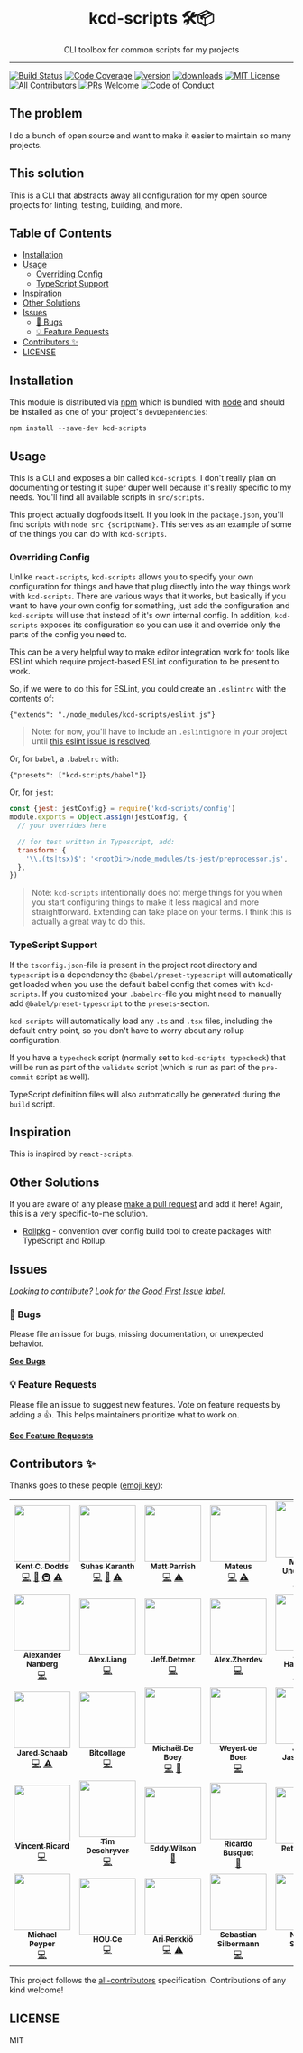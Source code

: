 <div align="center">
<h1>kcd-scripts 🛠📦</h1>

<p>CLI toolbox for common scripts for my projects</p>
</div>

---

<!-- prettier-ignore-start -->
[![Build Status][build-badge]][build]
[![Code Coverage][coverage-badge]][coverage]
[![version][version-badge]][package]
[![downloads][downloads-badge]][npmtrends]
[![MIT License][license-badge]][license]
[![All Contributors][all-contributors-badge]](#contributors-)
[![PRs Welcome][prs-badge]][prs]
[![Code of Conduct][coc-badge]][coc]
<!-- prettier-ignore-end -->

## The problem

I do a bunch of open source and want to make it easier to maintain so many
projects.

## This solution

This is a CLI that abstracts away all configuration for my open source projects
for linting, testing, building, and more.

## Table of Contents

<!-- START doctoc generated TOC please keep comment here to allow auto update -->
<!-- DON'T EDIT THIS SECTION, INSTEAD RE-RUN doctoc TO UPDATE -->

- [Installation](#installation)
- [Usage](#usage)
  - [Overriding Config](#overriding-config)
  - [TypeScript Support](#typescript-support)
- [Inspiration](#inspiration)
- [Other Solutions](#other-solutions)
- [Issues](#issues)
  - [🐛 Bugs](#-bugs)
  - [💡 Feature Requests](#-feature-requests)
- [Contributors ✨](#contributors-)
- [LICENSE](#license)

<!-- END doctoc generated TOC please keep comment here to allow auto update -->

## Installation

This module is distributed via [npm][npm] which is bundled with [node][node] and
should be installed as one of your project's `devDependencies`:

```
npm install --save-dev kcd-scripts
```

## Usage

This is a CLI and exposes a bin called `kcd-scripts`. I don't really plan on
documenting or testing it super duper well because it's really specific to my
needs. You'll find all available scripts in `src/scripts`.

This project actually dogfoods itself. If you look in the `package.json`, you'll
find scripts with `node src {scriptName}`. This serves as an example of some of
the things you can do with `kcd-scripts`.

### Overriding Config

Unlike `react-scripts`, `kcd-scripts` allows you to specify your own
configuration for things and have that plug directly into the way things work
with `kcd-scripts`. There are various ways that it works, but basically if you
want to have your own config for something, just add the configuration and
`kcd-scripts` will use that instead of it's own internal config. In addition,
`kcd-scripts` exposes its configuration so you can use it and override only the
parts of the config you need to.

This can be a very helpful way to make editor integration work for tools like
ESLint which require project-based ESLint configuration to be present to work.

So, if we were to do this for ESLint, you could create an `.eslintrc` with the
contents of:

```
{"extends": "./node_modules/kcd-scripts/eslint.js"}
```

> Note: for now, you'll have to include an `.eslintignore` in your project until
> [this eslint issue is resolved](https://github.com/eslint/eslint/issues/9227).

Or, for `babel`, a `.babelrc` with:

```
{"presets": ["kcd-scripts/babel"]}
```

Or, for `jest`:

```javascript
const {jest: jestConfig} = require('kcd-scripts/config')
module.exports = Object.assign(jestConfig, {
  // your overrides here

  // for test written in Typescript, add:
  transform: {
    '\\.(ts|tsx)$': '<rootDir>/node_modules/ts-jest/preprocessor.js',
  },
})
```

> Note: `kcd-scripts` intentionally does not merge things for you when you start
> configuring things to make it less magical and more straightforward. Extending
> can take place on your terms. I think this is actually a great way to do this.

### TypeScript Support

If the `tsconfig.json`-file is present in the project root directory and
`typescript` is a dependency the `@babel/preset-typescript` will automatically
get loaded when you use the default babel config that comes with `kcd-scripts`.
If you customized your `.babelrc`-file you might need to manually add
`@babel/preset-typescript` to the `presets`-section.

`kcd-scripts` will automatically load any `.ts` and `.tsx` files, including the
default entry point, so you don't have to worry about any rollup configuration.

If you have a `typecheck` script (normally set to `kcd-scripts typecheck`) that
will be run as part of the `validate` script (which is run as part of the
`pre-commit` script as well).

TypeScript definition files will also automatically be generated during the
`build` script.

## Inspiration

This is inspired by `react-scripts`.

## Other Solutions

If you are aware of any please [make a pull request][prs] and add it here!
Again, this is a very specific-to-me solution.

- [Rollpkg](https://github.com/rafgraph/rollpkg) - convention over config build
  tool to create packages with TypeScript and Rollup.

## Issues

_Looking to contribute? Look for the [Good First Issue][good-first-issue]
label._

### 🐛 Bugs

Please file an issue for bugs, missing documentation, or unexpected behavior.

[**See Bugs**][bugs]

### 💡 Feature Requests

Please file an issue to suggest new features. Vote on feature requests by adding
a 👍. This helps maintainers prioritize what to work on.

[**See Feature Requests**][requests]

## Contributors ✨

Thanks goes to these people ([emoji key][emojis]):

<!-- ALL-CONTRIBUTORS-LIST:START - Do not remove or modify this section -->
<!-- prettier-ignore-start -->
<!-- markdownlint-disable -->
<table>
  <tr>
    <td align="center"><a href="https://kentcdodds.com"><img src="https://avatars.githubusercontent.com/u/1500684?v=3?s=100" width="100px;" alt=""/><br /><sub><b>Kent C. Dodds</b></sub></a><br /><a href="https://github.com/kentcdodds/kcd-scripts/commits?author=kentcdodds" title="Code">💻</a> <a href="https://github.com/kentcdodds/kcd-scripts/commits?author=kentcdodds" title="Documentation">📖</a> <a href="#infra-kentcdodds" title="Infrastructure (Hosting, Build-Tools, etc)">🚇</a> <a href="https://github.com/kentcdodds/kcd-scripts/commits?author=kentcdodds" title="Tests">⚠️</a></td>
    <td align="center"><a href="https://github.com/sudo-suhas"><img src="https://avatars2.githubusercontent.com/u/22251956?v=4?s=100" width="100px;" alt=""/><br /><sub><b>Suhas Karanth</b></sub></a><br /><a href="https://github.com/kentcdodds/kcd-scripts/commits?author=sudo-suhas" title="Code">💻</a> <a href="https://github.com/kentcdodds/kcd-scripts/issues?q=author%3Asudo-suhas" title="Bug reports">🐛</a> <a href="https://github.com/kentcdodds/kcd-scripts/commits?author=sudo-suhas" title="Tests">⚠️</a></td>
    <td align="center"><a href="https://github.com/pbomb"><img src="https://avatars0.githubusercontent.com/u/1402095?v=4?s=100" width="100px;" alt=""/><br /><sub><b>Matt Parrish</b></sub></a><br /><a href="https://github.com/kentcdodds/kcd-scripts/commits?author=pbomb" title="Code">💻</a> <a href="https://github.com/kentcdodds/kcd-scripts/commits?author=pbomb" title="Tests">⚠️</a></td>
    <td align="center"><a href="https://github.com/mateuscb"><img src="https://avatars3.githubusercontent.com/u/1319157?v=4?s=100" width="100px;" alt=""/><br /><sub><b>Mateus</b></sub></a><br /><a href="https://github.com/kentcdodds/kcd-scripts/commits?author=mateuscb" title="Code">💻</a> <a href="https://github.com/kentcdodds/kcd-scripts/commits?author=mateuscb" title="Tests">⚠️</a></td>
    <td align="center"><a href="http://macklin.underdown.me"><img src="https://avatars1.githubusercontent.com/u/2344137?v=4?s=100" width="100px;" alt=""/><br /><sub><b>Macklin Underdown</b></sub></a><br /><a href="https://github.com/kentcdodds/kcd-scripts/commits?author=macklinu" title="Code">💻</a> <a href="https://github.com/kentcdodds/kcd-scripts/commits?author=macklinu" title="Tests">⚠️</a></td>
    <td align="center"><a href="https://github.com/stereobooster"><img src="https://avatars2.githubusercontent.com/u/179534?v=4?s=100" width="100px;" alt=""/><br /><sub><b>stereobooster</b></sub></a><br /><a href="https://github.com/kentcdodds/kcd-scripts/commits?author=stereobooster" title="Code">💻</a> <a href="https://github.com/kentcdodds/kcd-scripts/commits?author=stereobooster" title="Tests">⚠️</a></td>
    <td align="center"><a href="http://dsds.io"><img src="https://avatars0.githubusercontent.com/u/410792?v=4?s=100" width="100px;" alt=""/><br /><sub><b>Dony Sukardi</b></sub></a><br /><a href="https://github.com/kentcdodds/kcd-scripts/issues?q=author%3Adonysukardi" title="Bug reports">🐛</a> <a href="https://github.com/kentcdodds/kcd-scripts/commits?author=donysukardi" title="Code">💻</a></td>
  </tr>
  <tr>
    <td align="center"><a href="https://alexandernanberg.com"><img src="https://avatars3.githubusercontent.com/u/8997319?v=4?s=100" width="100px;" alt=""/><br /><sub><b>Alexander Nanberg</b></sub></a><br /><a href="https://github.com/kentcdodds/kcd-scripts/commits?author=alexandernanberg" title="Code">💻</a></td>
    <td align="center"><a href="https://github.com/fobbyal"><img src="https://avatars2.githubusercontent.com/u/7818365?v=4?s=100" width="100px;" alt=""/><br /><sub><b>Alex Liang</b></sub></a><br /><a href="https://github.com/kentcdodds/kcd-scripts/commits?author=fobbyal" title="Code">💻</a></td>
    <td align="center"><a href="http://www.jeffdetmer.com"><img src="https://avatars1.githubusercontent.com/u/649578?v=4?s=100" width="100px;" alt=""/><br /><sub><b>Jeff Detmer</b></sub></a><br /><a href="https://github.com/kentcdodds/kcd-scripts/commits?author=shellthor" title="Code">💻</a></td>
    <td align="center"><a href="https://twitter.com/endymion_r"><img src="https://avatars3.githubusercontent.com/u/93752?v=4?s=100" width="100px;" alt=""/><br /><sub><b>Alex Zherdev</b></sub></a><br /><a href="https://github.com/kentcdodds/kcd-scripts/commits?author=alexzherdev" title="Code">💻</a></td>
    <td align="center"><a href="https://github.com/adamdharrington"><img src="https://avatars0.githubusercontent.com/u/5477801?v=4?s=100" width="100px;" alt=""/><br /><sub><b>Adam Harrington</b></sub></a><br /><a href="https://github.com/kentcdodds/kcd-scripts/commits?author=adamdharrington" title="Code">💻</a> <a href="https://github.com/kentcdodds/kcd-scripts/commits?author=adamdharrington" title="Tests">⚠️</a></td>
    <td align="center"><a href="https://afontcu.dev"><img src="https://avatars0.githubusercontent.com/u/9197791?v=4?s=100" width="100px;" alt=""/><br /><sub><b>Adrià Fontcuberta</b></sub></a><br /><a href="https://github.com/kentcdodds/kcd-scripts/commits?author=afontcu" title="Code">💻</a></td>
    <td align="center"><a href="https://codefund.io"><img src="https://avatars2.githubusercontent.com/u/12481?v=4?s=100" width="100px;" alt=""/><br /><sub><b>Eric Berry</b></sub></a><br /><a href="#fundingFinding-coderberry" title="Funding Finding">🔍</a></td>
  </tr>
  <tr>
    <td align="center"><a href="https://github.com/schaab"><img src="https://avatars0.githubusercontent.com/u/1103255?v=4?s=100" width="100px;" alt=""/><br /><sub><b>Jared Schaab</b></sub></a><br /><a href="https://github.com/kentcdodds/kcd-scripts/commits?author=schaab" title="Code">💻</a> <a href="https://github.com/kentcdodds/kcd-scripts/commits?author=schaab" title="Tests">⚠️</a></td>
    <td align="center"><a href="https://www.linkedin.com/in/serkan-sipahi-59b20081/"><img src="https://avatars2.githubusercontent.com/u/1880749?v=4?s=100" width="100px;" alt=""/><br /><sub><b>Bitcollage</b></sub></a><br /><a href="https://github.com/kentcdodds/kcd-scripts/commits?author=SerkanSipahi" title="Code">💻</a></td>
    <td align="center"><a href="https://michaeldeboey.be"><img src="https://avatars3.githubusercontent.com/u/6643991?v=4?s=100" width="100px;" alt=""/><br /><sub><b>Michaël De Boey</b></sub></a><br /><a href="https://github.com/kentcdodds/kcd-scripts/commits?author=MichaelDeBoey" title="Code">💻</a> <a href="https://github.com/kentcdodds/kcd-scripts/pulls?q=is%3Apr+reviewed-by%3AMichaelDeBoey" title="Reviewed Pull Requests">👀</a></td>
    <td align="center"><a href="https://github.com/weyert"><img src="https://avatars3.githubusercontent.com/u/7049?v=4?s=100" width="100px;" alt=""/><br /><sub><b>Weyert de Boer</b></sub></a><br /><a href="https://github.com/kentcdodds/kcd-scripts/commits?author=weyert" title="Code">💻</a></td>
    <td align="center"><a href="https://kubajastrz.com"><img src="https://avatars0.githubusercontent.com/u/6443113?v=4?s=100" width="100px;" alt=""/><br /><sub><b>Jakub Jastrzębski</b></sub></a><br /><a href="https://github.com/kentcdodds/kcd-scripts/commits?author=KubaJastrz" title="Code">💻</a></td>
    <td align="center"><a href="https://github.com/Lukas-Kullmann"><img src="https://avatars0.githubusercontent.com/u/387547?v=4?s=100" width="100px;" alt=""/><br /><sub><b>Lukas</b></sub></a><br /><a href="https://github.com/kentcdodds/kcd-scripts/commits?author=Lukas-Kullmann" title="Code">💻</a> <a href="https://github.com/kentcdodds/kcd-scripts/commits?author=Lukas-Kullmann" title="Documentation">📖</a></td>
    <td align="center"><a href="https://github.com/mihar-22"><img src="https://avatars2.githubusercontent.com/u/14304599?v=4?s=100" width="100px;" alt=""/><br /><sub><b>Rahim Alwer</b></sub></a><br /><a href="https://github.com/kentcdodds/kcd-scripts/commits?author=mihar-22" title="Code">💻</a></td>
  </tr>
  <tr>
    <td align="center"><a href="https://github.com/ghostd"><img src="https://avatars1.githubusercontent.com/u/1098399?v=4?s=100" width="100px;" alt=""/><br /><sub><b>Vincent Ricard</b></sub></a><br /><a href="https://github.com/kentcdodds/kcd-scripts/commits?author=ghostd" title="Code">💻</a></td>
    <td align="center"><a href="http://timdeschryver.dev"><img src="https://avatars1.githubusercontent.com/u/28659384?v=4?s=100" width="100px;" alt=""/><br /><sub><b>Tim Deschryver</b></sub></a><br /><a href="https://github.com/kentcdodds/kcd-scripts/commits?author=timdeschryver" title="Code">💻</a></td>
    <td align="center"><a href="https://github.com/eddyw"><img src="https://avatars0.githubusercontent.com/u/1407526?v=4?s=100" width="100px;" alt=""/><br /><sub><b>Eddy Wilson</b></sub></a><br /><a href="https://github.com/kentcdodds/kcd-scripts/pulls?q=is%3Apr+reviewed-by%3Aeddyw" title="Reviewed Pull Requests">👀</a></td>
    <td align="center"><a href="https://ricardobusquet.com"><img src="https://avatars1.githubusercontent.com/u/7198302?v=4?s=100" width="100px;" alt=""/><br /><sub><b>Ricardo Busquet</b></sub></a><br /><a href="https://github.com/kentcdodds/kcd-scripts/pulls?q=is%3Apr+reviewed-by%3Arbusquet" title="Reviewed Pull Requests">👀</a></td>
    <td align="center"><a href="http://peter.hozak.info/"><img src="https://avatars0.githubusercontent.com/u/1087670?v=4?s=100" width="100px;" alt=""/><br /><sub><b>Peter Hozák</b></sub></a><br /><a href="https://github.com/kentcdodds/kcd-scripts/pulls?q=is%3Apr+reviewed-by%3Aaprillion" title="Reviewed Pull Requests">👀</a></td>
    <td align="center"><a href="https://github.com/marcosvega91"><img src="https://avatars2.githubusercontent.com/u/5365582?v=4?s=100" width="100px;" alt=""/><br /><sub><b>Marco Moretti</b></sub></a><br /><a href="https://github.com/kentcdodds/kcd-scripts/commits?author=marcosvega91" title="Code">💻</a></td>
    <td align="center"><a href="http://rafgraph.dev"><img src="https://avatars0.githubusercontent.com/u/11911299?v=4?s=100" width="100px;" alt=""/><br /><sub><b>Rafael Pedicini</b></sub></a><br /><a href="https://github.com/kentcdodds/kcd-scripts/commits?author=rafgraph" title="Documentation">📖</a></td>
  </tr>
  <tr>
    <td align="center"><a href="https://github.com/mpeyper"><img src="https://avatars0.githubusercontent.com/u/23029903?v=4?s=100" width="100px;" alt=""/><br /><sub><b>Michael Peyper</b></sub></a><br /><a href="https://github.com/kentcdodds/kcd-scripts/commits?author=mpeyper" title="Code">💻</a></td>
    <td align="center"><a href="https://www.zhihu.com/people/lucas-hc/activities"><img src="https://avatars.githubusercontent.com/u/19988985?v=4?s=100" width="100px;" alt=""/><br /><sub><b>HOU Ce</b></sub></a><br /><a href="https://github.com/kentcdodds/kcd-scripts/commits?author=HOUCe" title="Code">💻</a></td>
    <td align="center"><a href="https://codepen.io/ariperkkio/"><img src="https://avatars.githubusercontent.com/u/14806298?v=4?s=100" width="100px;" alt=""/><br /><sub><b>Ari Perkkiö</b></sub></a><br /><a href="https://github.com/kentcdodds/kcd-scripts/commits?author=AriPerkkio" title="Code">💻</a> <a href="https://github.com/kentcdodds/kcd-scripts/commits?author=AriPerkkio" title="Tests">⚠️</a></td>
    <td align="center"><a href="https://solverfox.dev"><img src="https://avatars.githubusercontent.com/u/12292047?v=4?s=100" width="100px;" alt=""/><br /><sub><b>Sebastian Silbermann</b></sub></a><br /><a href="https://github.com/kentcdodds/kcd-scripts/commits?author=eps1lon" title="Code">💻</a></td>
    <td align="center"><a href="https://github.com/nstepien"><img src="https://avatars.githubusercontent.com/u/567105?v=4?s=100" width="100px;" alt=""/><br /><sub><b>Nicolas Stepien</b></sub></a><br /><a href="https://github.com/kentcdodds/kcd-scripts/commits?author=nstepien" title="Code">💻</a></td>
  </tr>
</table>

<!-- markdownlint-restore -->
<!-- prettier-ignore-end -->

<!-- ALL-CONTRIBUTORS-LIST:END -->

This project follows the [all-contributors][all-contributors] specification.
Contributions of any kind welcome!

## LICENSE

MIT

<!-- prettier-ignore-start -->
[npm]: https://www.npmjs.com
[node]: https://nodejs.org
[build-badge]: https://img.shields.io/github/workflow/status/kentcdodds/kcd-scripts/validate?logo=github&style=flat-square
[build]: https://github.com/kentcdodds/kcd-scripts/actions?query=workflow%3Avalidate
[coverage-badge]: https://img.shields.io/codecov/c/github/kentcdodds/kcd-scripts.svg?style=flat-square
[coverage]: https://codecov.io/github/kentcdodds/kcd-scripts
[version-badge]: https://img.shields.io/npm/v/kcd-scripts.svg?style=flat-square
[package]: https://www.npmjs.com/package/kcd-scripts
[downloads-badge]: https://img.shields.io/npm/dm/kcd-scripts.svg?style=flat-square
[npmtrends]: http://www.npmtrends.com/kcd-scripts
[license-badge]: https://img.shields.io/npm/l/kcd-scripts.svg?style=flat-square
[license]: https://github.com/kentcdodds/kcd-scripts/blob/master/LICENSE
[prs-badge]: https://img.shields.io/badge/PRs-welcome-brightgreen.svg?style=flat-square
[prs]: http://makeapullrequest.com
[coc-badge]: https://img.shields.io/badge/code%20of-conduct-ff69b4.svg?style=flat-square
[coc]: https://github.com/kentcdodds/kcd-scripts/blob/master/other/CODE_OF_CONDUCT.md
[emojis]: https://github.com/all-contributors/all-contributors#emoji-key
[all-contributors]: https://github.com/all-contributors/all-contributors
[all-contributors-badge]: https://img.shields.io/github/all-contributors/kentcdodds/kcd-scripts?color=orange&style=flat-square
[bugs]: https://github.com/kentcdodds/kcd-scripts/issues?utf8=%E2%9C%93&q=is%3Aissue+is%3Aopen+sort%3Acreated-desc+label%3Abug
[requests]: https://github.com/kentcdodds/kcd-scripts/issues?utf8=%E2%9C%93&q=is%3Aissue+is%3Aopen+sort%3Areactions-%2B1-desc+label%3Aenhancement
[good-first-issue]: https://github.com/kentcdodds/kcd-scripts/issues?utf8=%E2%9C%93&q=is%3Aissue+is%3Aopen+sort%3Areactions-%2B1-desc+label%3Aenhancement+label%3A%22good+first+issue%22
<!-- prettier-ignore-end -->
